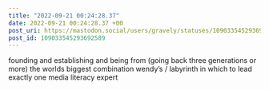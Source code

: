 ```yaml
---
title: "2022-09-21 00:24:28.37"
date: 2022-09-21 00:24:28.37 +00
post_uri: https://mastodon.social/users/gravely/statuses/109033545293692589
post_id: 109033545293692589
---
```

founding and establishing and being from (going back three generations or more) the worlds biggest combination wendy’s / labyrinth in which to lead exactly one media literacy expert



